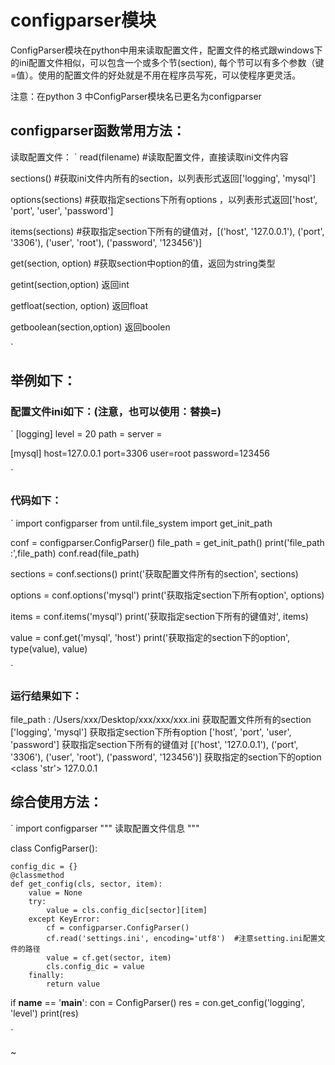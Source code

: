 
#  configparser模块

ConfigParser模块在python中用来读取配置文件，配置文件的格式跟windows下的ini配置文件相似，可以包含一个或多个节(section), 每个节可以有多个参数（键=值）。使用的配置文件的好处就是不用在程序员写死，可以使程序更灵活。 

注意：在python 3 中ConfigParser模块名已更名为configparser


## configparser函数常用方法：

读取配置文件：
`
 read(filename) #读取配置文件，直接读取ini文件内容

 sections() #获取ini文件内所有的section，以列表形式返回['logging', 'mysql']
  
 options(sections) #获取指定sections下所有options ，以列表形式返回['host', 'port', 'user', 'password']
  
 items(sections) #获取指定section下所有的键值对，[('host', '127.0.0.1'), ('port', '3306'), ('user', 'root'), ('password', '123456')]
  
 get(section, option) #获取section中option的值，返回为string类型

 getint(section,option) 返回int
 
 getfloat(section, option)  返回float
 
 getboolean(section,option) 返回boolen

`

## 举例如下：

### 配置文件ini如下：(注意，也可以使用：替换=)
`
[logging]
level = 20
path =
server =

[mysql]
host=127.0.0.1
port=3306
user=root
password=123456

`

### 代码如下：

`
import configparser
from until.file_system import get_init_path

conf = configparser.ConfigParser()
file_path = get_init_path()
print('file_path :',file_path)
conf.read(file_path)

sections = conf.sections()
print('获取配置文件所有的section', sections)

options = conf.options('mysql')
print('获取指定section下所有option', options)


items = conf.items('mysql')
print('获取指定section下所有的键值对', items)


value = conf.get('mysql', 'host')
print('获取指定的section下的option', type(value), value)

`

### 运行结果如下：

file_path : /Users/xxx/Desktop/xxx/xxx/xxx.ini
获取配置文件所有的section ['logging', 'mysql']
获取指定section下所有option ['host', 'port', 'user', 'password']
获取指定section下所有的键值对 [('host', '127.0.0.1'), ('port', '3306'), ('user', 'root'), ('password', '123456')]
获取指定的section下的option <class 'str'> 127.0.0.1

## 综合使用方法：

`
import configparser
"""
读取配置文件信息
"""

class ConfigParser():

    config_dic = {}
    @classmethod
    def get_config(cls, sector, item):
        value = None
        try:
            value = cls.config_dic[sector][item]
        except KeyError:
            cf = configparser.ConfigParser()
            cf.read('settings.ini', encoding='utf8')  #注意setting.ini配置文件的路径
            value = cf.get(sector, item)
            cls.config_dic = value
        finally:
            return value


if __name__ == '__main__':
    con = ConfigParser()
    res = con.get_config('logging', 'level')
    print(res)

`



~

